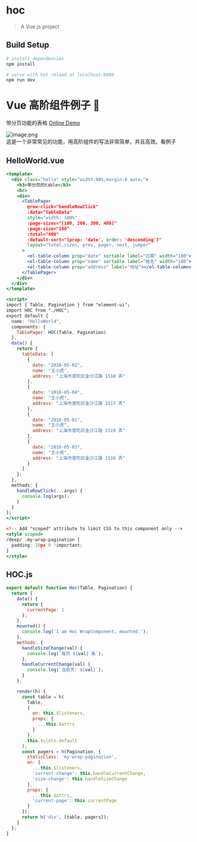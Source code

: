 # hoc

> A Vue.js project

## Build Setup

```bash
# install dependencies
npm install

# serve with hot reload at localhost:8080
npm run dev
```

# Vue 高阶组件例子 🌰

带分页功能的表格
[Online Demo](https://leesren.github.io/vue-hoc/docs/index.html#)

![image.png](https://cdn.nlark.com/yuque/0/2019/png/119906/1553062760334-6d75023f-4bdd-4cd7-a9e2-8127d9a010dd.png#align=left&display=inline&height=396&name=image.png&originHeight=396&originWidth=1293&size=48144&status=done&width=1293)<br />这是一个非常常见的功能，用高阶组件的写法非常简单，并且高效。看例子

<a name="HelloWorld.vue"></a>

## HelloWorld.vue

```jsx
<template>
  <div class="hello" style="width:88%;margin:0 auto;">
    <h3>带分页的table</h3>
    <hr>
    <div>
      <TablePager
        @row-click="handleRowClick"
        :data="tableData"
        style="width: 100%"
        :page-sizes="[100, 200, 300, 400]"
        :page-size="100"
        :total="400"
        :default-sort="{prop: 'date', order: 'descending'}"
        layout="total,sizes, prev, pager, next, jumper"
      >
        <el-table-column prop="date" sortable label="日期" width="180"></el-table-column>
        <el-table-column prop="name" sortable label="姓名" width="180"></el-table-column>
        <el-table-column prop="address" label="地址"></el-table-column>
      </TablePager>
    </div>
  </div>
</template>

<script>
import { Table, Pagination } from "element-ui";
import HOC from "./HOC";
export default {
  name: "HelloWorld",
  components: {
    TablePager: HOC(Table, Pagination)
  },
  data() {
    return {
      tableData: [
        {
          date: "2016-05-02",
          name: "王小虎",
          address: "上海市普陀区金沙江路 1518 弄"
        },
        {
          date: "2016-05-04",
          name: "王小虎",
          address: "上海市普陀区金沙江路 1517 弄"
        },
        {
          date: "2016-05-01",
          name: "王小虎",
          address: "上海市普陀区金沙江路 1519 弄"
        },
        {
          date: "2016-05-03",
          name: "王小虎",
          address: "上海市普陀区金沙江路 1516 弄"
        }
      ]
    };
  },
  methods: {
    handleRowClick(...args) {
      console.log(args);
    }
  }
};
</script>

<!-- Add "scoped" attribute to limit CSS to this component only -->
<style scoped>
/deep/ .my-wrap-pagination {
  padding: 10px 0 !important;
}
</style>

```

<a name="HOC.js"></a>

## HOC.js

```javascript
export default function Hoc(Table, Pagination) {
  return {
    data() {
      return {
        currentPage: 1
      };
    },
    mounted() {
      console.log('I am Hoc WrapComponent, mounted.');
    },
    methods: {
      handleSizeChange(val) {
        console.log(`每页 ${val} 条`);
      },
      handleCurrentChange(val) {
        console.log(`当前页: ${val}`);
      }
    },

    render(h) {
      const table = h(
        Table,
        {
          on: this.$listeners,
          props: {
            ...this.$attrs
          }
        },
        this.$slots.default
      );
      const pagers = h(Pagination, {
        staticClass: 'my-wrap-pagination',
        on: {
          ...this.$listeners,
          'current-change': this.handleCurrentChange,
          'size-change': this.handleSizeChange
        },
        props: {
          ...this.$attrs,
          'current-page': this.currentPage
        }
      });
      return h('div', [table, pagers]);
    }
  };
}
```
